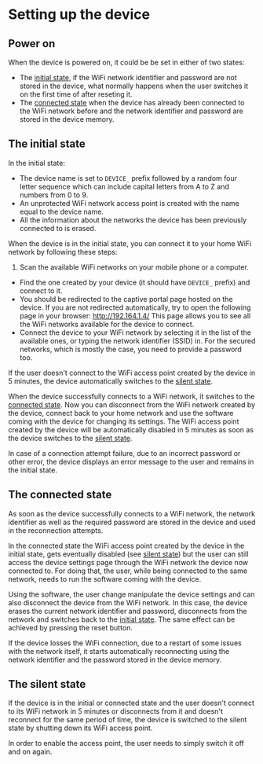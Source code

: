 # Setting up the device

## Power on

When the device is powered on, it could be be set in either of two states:
* The [initial state](#initial_state), if the WiFi network identifier and password are not stored in the device, what normally happens when the user switches it on the first time of after reseting it.
* The [connected state](#connected_state) when the device has already been connected to the WiFi network before and the network identifier and password are stored in the device memory.

## <a name="initial_state"></a> The initial state
In the initial state:
* The device name is set to `DEVICE_` prefix followed by a random four letter sequence which can include capital letters from A to Z  and numbers from 0 to 9.
* An unprotected WiFi network access point is created with the name equal to the device name.
* All the information about the networks the device has been previously connected to is erased.

When the device is in the initial state, you can connect it to your home WiFi network by following these steps:
1. Scan the available WiFi networks on your mobile phone or a computer.
* Find the one created by your device (it should have `DEVICE_` prefix) and connect to it.
* You should be redirected to the captive portal page hosted on the device. If you are not redirected automatically, try to open the following page in your browser:
http://192.164.1.4/ This page allows you to see all the WiFi networks available for the device to connect.
* Connect the device to your WiFi network by selecting it in the list of the available ones, or typing the network identifier (SSID) in. For the secured networks, which is mostly the case, you need to provide a password too.

If the user doesn't connect to the WiFi access point created by the device in 5 minutes, the device automatically switches to the [silent state](#silent_state).

When the device successfully connects to a WiFi network, it switches to the [connected state](#connected_state). Now you can disconnect from the WiFi network created by the device, connect back to your home network and use the software coming with the device for changing its settings. The WiFi access point created by the device will be automatically disabled in 5 minutes as soon as the device switches to the [silent state](#silent_state).

In case of a connection attempt failure, due to an incorrect password or other error, the device displays an error message to the user and remains in the initial state.

## <a name="connected_state"></a> The connected state

As soon as the device successfully connects to a WiFi network, the network identifier as well as the required password are stored in the device and used in the reconnection attempts.

In the connected state the WiFi access point created by the device in the initial state, gets eventually disabled (see [silent state](#silent_state)) but the user can still access the device settings page through the WiFi network the device now connected to. For doing that, the user, while being connected to the same network, needs to run the software coming with the device.

Using the software, the user change manipulate the device settings and can also disconnect the device from the WiFi network. In this case, the device erases the current network identifier and password, disconnects from the network and switches back to the [initial state](#initial_state). The same effect can be achieved by pressing the reset button.

If the device losses the WiFi connection, due to a restart of some issues with the network itself, it starts automatically reconnecting using the network identifier and the password stored in the device memory.

## <a name="silent_state"></a> The silent state

If the device is in the initial or connected state and the user doesn't connect to its WiFi network in 5 minutes or disconnects from it and doesn't reconnect for the same period of time, the device is switched to the silent state by shutting down its WiFi access point.

In order to enable the access point, the user needs to simply switch it off and on again.
